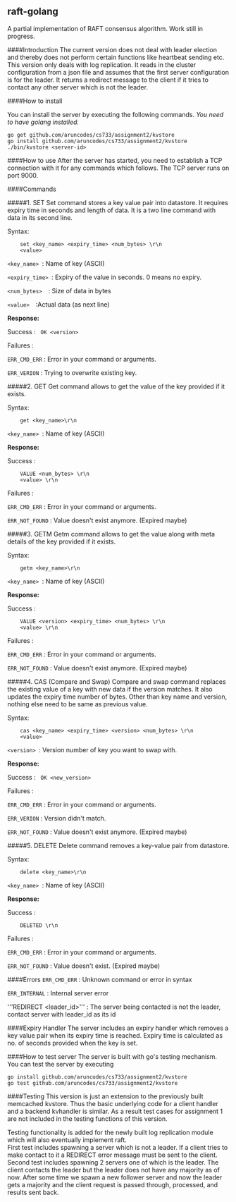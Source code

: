 ## raft-golang
A partial implementation of RAFT consensus algorithm. Work still in progress.


####Introduction
The current version does not deal with leader election and thereby does not perform certain functions like heartbeat sending etc. This version only deals with log replication. It reads in the cluster configuration from a json file and assumes that the first server configuration is for the leader. It returns a redirect message to the client if it tries to contact any other server which is not the leader.


####How to install

You can install the server by executing the following commands.
*You need to have golang installed.*
```shell
go get github.com/aruncodes/cs733/assignment2/kvstore
go install github.com/aruncodes/cs733/assignment2/kvstore
./bin/kvstore <server-id>
```


####How to use
After the server has started, you need to establish a TCP connection with it for any commands which follows.
The TCP server runs on port 9000.


####Commands

#####1. SET
Set command stores a key value pair into datastore. It requires expiry time in seconds and length of data. It is a two line command with data in its second line.

Syntax:
```
	set <key_name> <expiry_time> <num_bytes> \r\n
	<value>
```
```<key_name> ```: Name of key (ASCII)

```<expiry_time> ```: Expiry of the value in seconds. 0 means no expiry.

```<num_bytes>	```: Size of data in bytes

```<value>	```:Actual data (as next line)

**Response:**

Success : 
``` OK <version>```

Failures :

```ERR_CMD_ERR``` : Error in your command or arguments.

```ERR_VERION``` : Trying to overwrite existing key.

#####2. GET
Get command allows to get the value of the key provided if it exists.

Syntax:
```
	get <key_name>\r\n
```
```<key_name> ```: Name of key (ASCII)

**Response:**

Success : 
``` 
	VALUE <num_bytes> \r\n
	<value> \r\n
```

Failures :

```ERR_CMD_ERR``` : Error in your command or arguments.

```ERR_NOT_FOUND``` : Value doesn't exist anymore. (Expired maybe)

#####3. GETM
Getm command allows to get the value along with meta details of the key provided if it exists.

Syntax:
```
	getm <key_name>\r\n
```
```<key_name> ```: Name of key (ASCII)

**Response:**

Success : 
``` 
	VALUE <version> <expiry_time> <num_bytes> \r\n
	<value> \r\n
```

Failures :

```ERR_CMD_ERR``` : Error in your command or arguments.

```ERR_NOT_FOUND``` : Value doesn't exist anymore. (Expired maybe)

#####4. CAS (Compare and Swap)
Compare and swap command replaces the existing value of a key with new data if the version matches. It also updates the expiry time number of bytes. Other than key name and version, nothing else need to be same as previous value.

Syntax:
```
	cas <key_name> <expiry_time> <version> <num_bytes> \r\n
	<value>
```
```<version> ```: Version number of key you want to swap with.

**Response:**

Success : 
``` OK <new_version>```

Failures :

```ERR_CMD_ERR``` : Error in your command or arguments.

```ERR_VERION``` : Version didn't match.

```ERR_NOT_FOUND``` : Value doesn't exist anymore. (Expired maybe)

#####5. DELETE
Delete command removes a key-value pair from datastore.

Syntax:
```
	delete <key_name>\r\n
```
```<key_name> ```: Name of key (ASCII)

**Response:**

Success : 
``` 
	DELETED \r\n
```

Failures :

```ERR_CMD_ERR``` : Error in your command or arguments.

```ERR_NOT_FOUND``` : Value doesn't exist. (Expired maybe)


####Errors
```ERR_CMD_ERR``` : Unknown command or error in syntax

```ERR_INTERNAL``` : Internal server error

'''REDIRECT <leader_id>''' : The server being contacted is not the leader, contact server with leader_id as its id


####Expiry Handler
The server includes an expiry handler which removes a key value pair when its expiry time is reached. Expiry time is calculated as no. of seconds provided when the key is set.


####How to test server
The server is built with go's testing mechanism. You can test the server by executing
```shell
go install github.com/aruncodes/cs733/assignment2/kvstore
go test github.com/aruncodes/cs733/assignment2/kvstore
```

####Testing
This version is just an extension to the previously built memcached kvstore. Thus the basic underlying code for a client handler and a backend kvhandler is similar. As a result test cases for assignment 1 are not included in the testing functions of this version.

Testing functionality is added for the newly built log replication module which will also eventually implement raft.  
First test includes spawning a server which is not a leader. If a client tries to make contact to it a REDIRECT error message must be sent to the client.  
Second test includes spawning 2 servers one of which is the leader. The client contacts the leader but the leader does not have any majority as of now. After some time we spawn a new follower server and now the leader gets a majority and the client request is passed through, processed, and results sent back.
